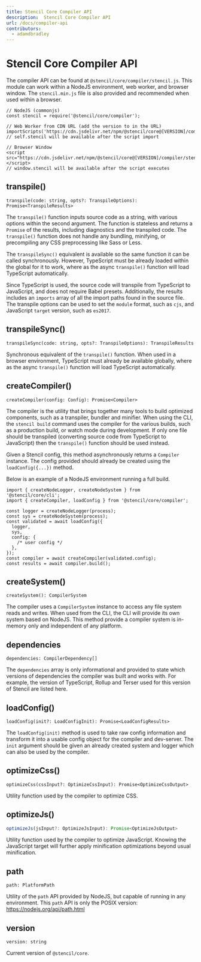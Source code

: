 ```yaml
---
title: Stencil Core Compiler API
description:  Stencil Core Compiler API
url: /docs/compiler-api
contributors:
  - adamdbradley
---
```


# Stencil Core Compiler API

The compiler API can be found at `@stencil/core/compiler/stencil.js`. This module can 
work within a NodeJS environment, web worker, and browser window. The
`stencil.min.js` file is also provided and recommended when used within a browser.

```tsx
// NodeJS (commonjs)
const stencil = require('@stencil/core/compiler');

// Web Worker from CDN URL (add the version to in the URL)
importScripts('https://cdn.jsdelivr.net/npm/@stencil/core@[VERSION]/compiler/stencil.min.js');
// self.stencil will be available after the script import

// Browser Window
<script src="https://cdn.jsdelivr.net/npm/@stencil/core@[VERSION]/compiler/stencil.min.js"></script>
// window.stencil will be available after the script executes
```


## transpile()

```tsx
transpile(code: string, opts?: TranspileOptions): Promise<TranspileResults>
```

The `transpile()` function inputs source code as a string, with various options
within the second argument. The function is stateless and returns a `Promise` of the
results, including diagnostics and the transpiled code. The `transpile()` function
does not handle any bundling, minifying, or precompiling any CSS preprocessing like
Sass or Less. 

The `transpileSync()` equivalent is available so the same function
it can be called synchronously. However, TypeScript must be already loaded within
the global for it to work, where as the async `transpile()` function will load
TypeScript automatically.

Since TypeScript is used, the source code will transpile from TypeScript to JavaScript,
and does not require Babel presets. Additionally, the results includes an `imports`
array of all the import paths found in the source file. The transpile options can be
used to set the `module` format, such as `cjs`, and JavaScript `target` version, such
as `es2017`.


## transpileSync()

```tsx
transpileSync(code: string, opts?: TranspileOptions): TranspileResults
```

Synchronous equivalent of the `transpile()` function. When used in a browser
environment, TypeScript must already be available globally, where as the async
`transpile()` function will load TypeScript automatically.


## createCompiler()

```tsx
createCompiler(config: Config): Promise<Compiler>
```

The compiler is the utility that brings together many tools to build optimized components, such as a
transpiler, bundler and minifier. When using the CLI, the `stencil build` command uses the compiler for
the various builds, such as a production build, or watch mode during development. If only one file should
be transpiled (converting source code from TypeScript to JavaScript) then the `transpile()` function should be used instead.

Given a Stencil config, this method asynchronously returns a `Compiler` instance. The config provided
should already be created using the `loadConfig({...})` method.

Below is an example of a NodeJS environment running a full build.

```tsx
import { createNodeLogger, createNodeSystem } from '@stencil/core/cli';
import { createCompiler, loadConfig } from '@stencil/core/compiler';

const logger = createNodeLogger(process);
const sys = createNodeSystem(process);
const validated = await loadConfig({
  logger,
  sys,
  config: {
    /* user config */
  },
});
const compiler = await createCompiler(validated.config);
const results = await compiler.build();
```


## createSystem()

```tsx
createSystem(): CompilerSystem
```

The compiler uses a `CompilerSystem` instance to access any file system reads and writes. When used
from the CLI, the CLI will provide its own system based on NodeJS. This method provide a compiler
system is in-memory only and independent of any platform.


## dependencies

```tsx
dependencies: CompilerDependency[]
```

The `dependencies` array is only informational and provided to state which versions of dependencies
the compiler was built and works with. For example, the version of TypeScript, Rollup and Terser used
for this version of Stencil are listed here.


## loadConfig()

```tsx
loadConfig(init?: LoadConfigInit): Promise<LoadConfigResults>
```

The `loadConfig(init)` method is used to take raw config information and transform it into a
usable config object for the compiler and dev-server. The `init` argument should be given
an already created system and logger which can also be used by the compiler.


## optimizeCss()

```tsx
optimizeCss(cssInput?: OptimizeCssInput): Promise<OptimizeCssOutput>
```

Utility function used by the compiler to optimize CSS.


## optimizeJs()

```jsx
optimizeJs(jsInput?: OptimizeJsInput): Promise<OptimizeJsOutput>
```

Utility function used by the compiler to optimize JavaScript. Knowing the JavaScript target
will further apply minification optimizations beyond usual minification.


## path

```tsx
path: PlatformPath
```

Utility of the `path` API provided by NodeJS, but capable of running in any environment.
This `path` API is only the POSIX version: https://nodejs.org/api/path.html


## version

```tsx
version: string
```

Current version of `@stencil/core`.
